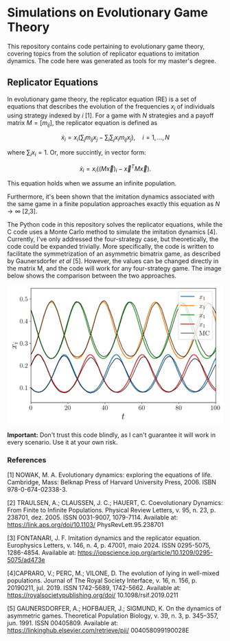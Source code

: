 # Simulations on Evolutionary Game Theory

This repository contains code pertaining to evolutionary game theory, covering topics from the solution of replicator equations to imitation dynamics. The code here was generated as tools for my master's degree. 

## Replicator Equations

In evolutionary game theory, the replicator equation (RE) is a set of equations that describes the evolution of the frequencies $x_i$​ of individuals using strategy indexed by $i$ [1]. For a game with $N$ strategies and a payoff matrix $M=[m_{ij​}]$, the replicator equation is defined as

$$	
\dot x_i = x_i\left(\sum_{j}m_{ij} x_j-\sum_{i}\sum_{j}{x_i m_{ij} x_j}\right), \quad i = 1,..., N 
$$

where $\sum_i x_i = 1$. Or, more succintly, in vector form:

$$
\dot{x}_i = x_i\left((M\vec{x})_i-\vec{x}^TM\vec{x}\right).
$$

This equation holds when we assume an infinite population.

Furthermore, it's been shown that the imitation dynamics associated with the same game in a finite population approaches exactly this equation as $N\to\infty$ [2,3].

The Python code in this repository solves the replicator equations, while the C code uses a Monte Carlo method to simulate the imitation dynamics [4]. Currently, I've only addressed the four-strategy case, but theoretically, the code could be expanded trivially. More specifically, the code is written to facilitate the symmetrization of an asymmetric bimatrix game, as described by Gaunersdorfer _et al_ [5]. However, the values can be changed directly in the matrix M, and the code will work for any four-strategy game. The image below shows the comparison between the two approaches.

![Comparison between the RE solution and the Monte Carlo simulation](comparison_correct.png  "Comparisson" )

**Important:** Don't trust this code blindly, as I can't guarantee it will work in every scenario. Use it at your own risk.

### References
[1] NOWAK, M. A. Evolutionary dynamics: exploring the equations of life. Cambridge, Mass: Belknap Press of Harvard University Press, 2006. ISBN 978-0-674-02338-3.

[2] TRAULSEN, A.; CLAUSSEN, J. C.; HAUERT, C. Coevolutionary Dynamics: From
Finite to Infinite Populations. Physical Review Letters, v. 95, n. 23, p. 238701,
dez. 2005. ISSN 0031-9007, 1079-7114. Available at: https://link.aps.org/doi/10.1103/
PhysRevLett.95.238701

[3] FONTANARI, J. F. Imitation dynamics and the replicator equation. Europhysics
Letters, v. 146, n. 4, p. 47001, maio 2024. ISSN 0295-5075, 1286-4854. Available at:
https://iopscience.iop.org/article/10.1209/0295-5075/ad473e

[4]CAPRARO, V.; PERC, M.; VILONE, D. The evolution of lying in well-mixed
populations. Journal of The Royal Society Interface, v. 16, n. 156, p. 20190211, jul.
2019. ISSN 1742-5689, 1742-5662. Available at: https://royalsocietypublishing.org/doi/
10.1098/rsif.2019.0211

[5] GAUNERSDORFER, A.; HOFBAUER, J.; SIGMUND, K. On the dynamics
of asymmetric games. Theoretical Population Biology, v. 39, n. 3, p. 345–357,
jun. 1991. ISSN 00405809. Available at: https://linkinghub.elsevier.com/retrieve/pii/
004058099190028E

